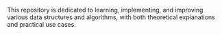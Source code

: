 This repository is dedicated to learning, implementing, and improving various data structures and algorithms, with both theoretical explanations and practical use cases.
